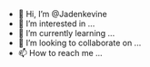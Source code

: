 - 👋 Hi, I’m @Jadenkevine
- 👀 I’m interested in ...
- 🌱 I’m currently learning ...
- 💞️ I’m looking to collaborate on ...
- 📫 How to reach me ...

<!---
Jadenkevine/Jadenkevine is a ✨ special ✨ repository because its `README.md` (this file) appears on your GitHub profile.
You can click the Preview link to take a look at your changes.
--->
